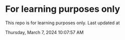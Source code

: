 # For learning purposes only
This repo is for learning purposes only.
Last updated at

Thursday, March 7, 2024 10:07:57 AM

